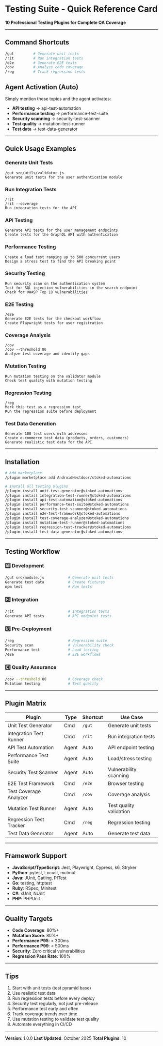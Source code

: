# Testing Suite - Quick Reference Card

**10 Professional Testing Plugins for Complete QA Coverage**

---

## Command Shortcuts

```bash
/gut         # Generate unit tests
/rit         # Run integration tests
/e2e         # Generate E2E tests
/cov         # Analyze code coverage
/reg         # Track regression tests
```

## Agent Activation (Auto)

Simply mention these topics and the agent activates:

- **API testing** → api-test-automation
- **Performance testing** → performance-test-suite
- **Security scanning** → security-test-scanner
- **Test quality** → mutation-test-runner
- **Test data** → test-data-generator

---

## Quick Usage Examples

### Generate Unit Tests
```
/gut src/utils/validator.js
Generate unit tests for the user authentication module
```

### Run Integration Tests
```
/rit
/rit --coverage
Run integration tests for the API
```

### API Testing
```
Generate API tests for the user management endpoints
Create tests for the GraphQL API with authentication
```

### Performance Testing
```
Create a load test ramping up to 500 concurrent users
Design a stress test to find the API breaking point
```

### Security Testing
```
Run security scan on the authentication system
Test for SQL injection vulnerabilities in the search endpoint
Check for OWASP Top 10 vulnerabilities
```

### E2E Testing
```
/e2e
Generate E2E tests for the checkout workflow
Create Playwright tests for user registration
```

### Coverage Analysis
```
/cov
/cov --threshold 80
Analyze test coverage and identify gaps
```

### Mutation Testing
```
Run mutation testing on the validator module
Check test quality with mutation testing
```

### Regression Testing
```
/reg
Mark this test as a regression test
Run the regression suite before deployment
```

### Test Data Generation
```
Generate 100 test users with addresses
Create e-commerce test data (products, orders, customers)
Generate realistic test data for the API
```

---

## Installation

```bash
# Add marketplace
/plugin marketplace add AndroidNextdoor/stoked-automations

# Install all testing plugins
/plugin install unit-test-generator@stoked-automations
/plugin install integration-test-runner@stoked-automations
/plugin install api-test-automation@stoked-automations
/plugin install performance-test-suite@stoked-automations
/plugin install security-test-scanner@stoked-automations
/plugin install e2e-test-framework@stoked-automations
/plugin install test-coverage-analyzer@stoked-automations
/plugin install mutation-test-runner@stoked-automations
/plugin install regression-test-tracker@stoked-automations
/plugin install test-data-generator@stoked-automations
```

---

## Testing Workflow

### 1️⃣ Development
```bash
/gut src/module.js           # Generate unit tests
Generate test data           # Create fixtures
npm test                     # Run tests
```

### 2️⃣ Integration
```bash
/rit                         # Integration tests
Generate API tests           # API endpoint tests
```

### 3️⃣ Pre-Deployment
```bash
/reg                         # Regression suite
Security scan                # Vulnerability check
Performance test             # Load testing
/e2e                         # E2E workflows
```

### 4️⃣ Quality Assurance
```bash
/cov --threshold 80          # Coverage check
Mutation testing             # Test quality
```

---

## Plugin Matrix

| Plugin | Type | Shortcut | Use Case |
|--------|------|----------|----------|
| Unit Test Generator | Cmd | `/gut` | Generate unit tests |
| Integration Test Runner | Cmd | `/rit` | Run integration tests |
| API Test Automation | Agent | Auto | API endpoint testing |
| Performance Test Suite | Agent | Auto | Load/stress testing |
| Security Test Scanner | Agent | Auto | Vulnerability scanning |
| E2E Test Framework | Cmd | `/e2e` | Browser testing |
| Test Coverage Analyzer | Cmd | `/cov` | Coverage analysis |
| Mutation Test Runner | Agent | Auto | Test quality validation |
| Regression Test Tracker | Cmd | `/reg` | Regression testing |
| Test Data Generator | Agent | Auto | Generate test data |

---

## Framework Support

- **JavaScript/TypeScript**: Jest, Playwright, Cypress, k6, Stryker
- **Python**: pytest, Locust, mutmut
- **Java**: JUnit, Gatling, PITest
- **Go**: testing, httptest
- **Ruby**: RSpec, Minitest
- **C#**: xUnit, NUnit
- **PHP**: PHPUnit

---

## Quality Targets

- **Code Coverage**: 80%+
- **Mutation Score**: 80%+
- **Performance P95**: < 300ms
- **Performance P99**: < 500ms
- **Security**: Zero critical vulnerabilities
- **Regression Pass Rate**: 100%

---

## Tips

1. Start with unit tests (test pyramid base)
2. Use realistic test data
3. Run regression tests before every deploy
4. Security test regularly, not just pre-release
5. Performance test early and often
6. Track coverage trends over time
7. Use mutation testing to validate test quality
8. Automate everything in CI/CD

---

**Version**: 1.0.0
**Last Updated**: October 2025
**Total Plugins**: 10
